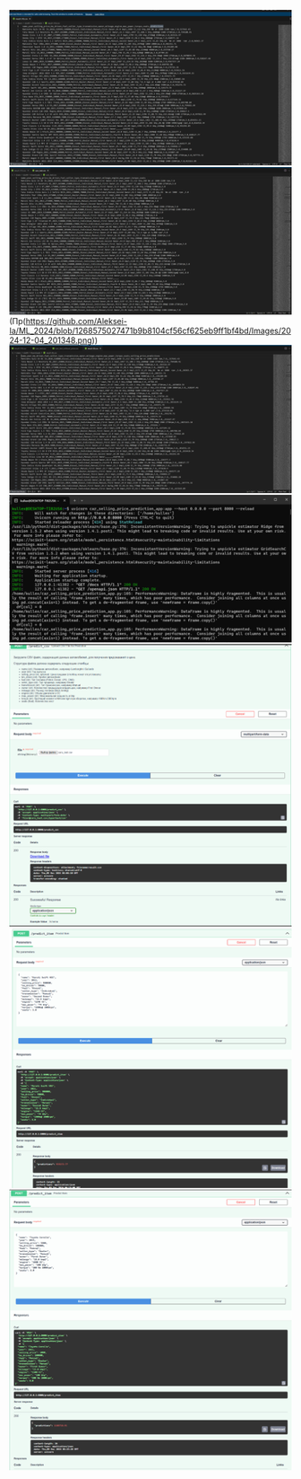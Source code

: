 ![Разное](https://github.com/Aleksei-Ia/ML_2024/blob/1268575027471b9b8104cf56cf625eb9ff1bf4bd/Images/2024-12-04_201309.png)
![](https://github.com/Aleksei-Ia/ML_2024/blob/1268575027471b9b8104cf56cf625eb9ff1bf4bd/Images/2024-12-04_201333.png)
(Пр(https://github.com/Aleksei-Ia/ML_2024/blob/1268575027471b9b8104cf56cf625eb9ff1bf4bd/Images/2024-12-04_201348.png))
![Описание изображения](https://github.com/Aleksei-Ia/ML_2024/blob/1268575027471b9b8104cf56cf625eb9ff1bf4bd/Images/2024-12-04_201404.png)
![Описание изображения](https://github.com/Aleksei-Ia/ML_2024/blob/1268575027471b9b8104cf56cf625eb9ff1bf4bd/Images/2024-12-04_201446.png)
![Описание изображения](https://github.com/Aleksei-Ia/ML_2024/blob/1268575027471b9b8104cf56cf625eb9ff1bf4bd/Images/2024-12-04_201557.png)
![Описание изображения](https://github.com/Aleksei-Ia/ML_2024/blob/1268575027471b9b8104cf56cf625eb9ff1bf4bd/Images/2024-12-04_201917.png)
![Описание изображения](https://github.com/Aleksei-Ia/ML_2024/blob/1268575027471b9b8104cf56cf625eb9ff1bf4bd/Images/2024-12-04_202448.png)
